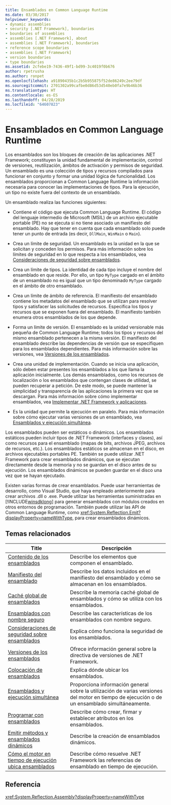 ```yaml
---
title: Ensamblados en Common Language Runtime
ms.date: 03/30/2017
helpviewer_keywords:
- dynamic assemblies
- security [.NET Framework], boundaries
- boundaries of assemblies
- assemblies [.NET Framework], about
- assemblies [.NET Framework], boundaries
- reference scope boundaries
- assemblies [.NET Framework]
- version boundaries
- type boundaries
ms.assetid: 2cfebe19-7436-49f1-bd99-3c4019f0b676
author: rpetrusha
ms.author: ronpet
ms.openlocfilehash: a91890435b1c2b5b955875f52de86249c2ee79df
ms.sourcegitcommit: 2701302a99cafbe0d86d53d540eb0fa7e9b46b36
ms.translationtype: HT
ms.contentlocale: es-ES
ms.lasthandoff: 04/28/2019
ms.locfileid: "64607823"
---
```

# <a name="assemblies-in-the-common-language-runtime"></a>Ensamblados en Common Language Runtime
Los ensamblados son los bloques de creación de las aplicaciones .NET Framework; constituyen la unidad fundamental de implementación, control de versiones, reutilización, ámbitos de activación y permisos de seguridad. Un ensamblado es una colección de tipos y recursos compilados para funcionar en conjunto y formar una unidad lógica de funcionalidad. Los ensamblados proporcionan a Common Language Runtime la información necesaria para conocer las implementaciones de tipos. Para la ejecución, un tipo no existe fuera del contexto de un ensamblado.  
  
 Un ensamblado realiza las funciones siguientes:  
  
- Contiene el código que ejecuta Common Language Runtime. El código del lenguaje intermedio de Microsoft (MSIL) de un archivo ejecutable portable (PE) no se ejecuta si no tiene asociado un manifiesto del ensamblado. Hay que tener en cuenta que cada ensamblado solo puede tener un punto de entrada (es decir, `DllMain`, `WinMain` o `Main`).  
  
- Crea un límite de seguridad. Un ensamblado es la unidad en la que se solicitan y conceden los permisos. Para más información sobre los límites de seguridad en lo que respecta a los ensamblados, vea [Consideraciones de seguridad sobre ensamblados](../../../docs/framework/app-domains/assembly-security-considerations.md).  
  
- Crea un límite de tipos. La identidad de cada tipo incluye el nombre del ensamblado en que reside. Por ello, un tipo `MyType` cargado en el ámbito de un ensamblado no es igual que un tipo denominado `MyType` cargado en el ámbito de otro ensamblado.  
  
- Crea un límite de ámbito de referencia. El manifiesto del ensamblado contiene los metadatos del ensamblado que se utilizan para resolver tipos y satisfacer las solicitudes de recursos. Especifica los tipos y recursos que se exponen fuera del ensamblado. El manifiesto también enumera otros ensamblados de los que depende.  
  
- Forma un límite de versión. El ensamblado es la unidad versionable más pequeña de Common Language Runtime; todos los tipos y recursos del mismo ensamblado pertenecen a la misma versión. El manifiesto del ensamblado describe las dependencias de versión que se especifiquen para los ensamblados dependientes. Para más información sobre las versiones, vea [Versiones de los ensamblados](../../../docs/framework/app-domains/assembly-versioning.md).  
  
- Crea una unidad de implementación. Cuando se inicia una aplicación, sólo deben estar presentes los ensamblados a los que llama la aplicación inicialmente. Los demás ensamblados, como los recursos de localización o los ensamblados que contengan clases de utilidad, se pueden recuperar a petición. De este modo, se puede mantener la simplicidad y transparencia de las aplicaciones la primera vez que se descargan. Para más información sobre cómo implementar ensamblados, vea [Implementar .NET Framework y aplicaciones](../../../docs/framework/deployment/index.md).  
  
- Es la unidad que permite la ejecución en paralelo. Para más información sobre cómo ejecutar varias versiones de un ensamblado, vea [Ensamblados y ejecución simultánea](../../../docs/framework/app-domains/assemblies-and-side-by-side-execution.md).  
  
 Los ensamblados pueden ser estáticos o dinámicos. Los ensamblados estáticos pueden incluir tipos de .NET Framework (interfaces y clases), así como recursos para el ensamblado (mapas de bits, archivos JPEG, archivos de recursos, etc.). Los ensamblados estáticos se almacenan en el disco, en archivos ejecutables portables PE. También se puede utilizar .NET Framework para crear ensamblados dinámicos, que se ejecutan directamente desde la memoria y no se guardan en el disco antes de su ejecución. Los ensamblados dinámicos se pueden guardar en el disco una vez que se hayan ejecutado.  
  
 Existen varias formas de crear ensamblados. Puede usar herramientas de desarrollo, como Visual Studio, que haya empleado anteriormente para crear archivos .dll o .exe. Puede utilizar las herramientas suministradas en [!INCLUDE[winsdklong](../../../includes/winsdklong-md.md)] para generar ensamblados con módulos creados en otros entornos de programación. También puede utilizar las API de Common Language Runtime, como <xref:System.Reflection.Emit?displayProperty=nameWithType>, para crear ensamblados dinámicos.  
  
## <a name="related-topics"></a>Temas relacionados  
  
|Title|Descripción|  
|-----------|-----------------|  
|[Contenido de los ensamblados](../../../docs/framework/app-domains/assembly-contents.md)|Describe los elementos que componen el ensamblado.|  
|[Manifiesto del ensamblado](../../../docs/framework/app-domains/assembly-manifest.md)|Describe los datos incluidos en el manifiesto del ensamblado y cómo se almacenan en los ensamblados.|  
|[Caché global de ensamblados](../../../docs/framework/app-domains/gac.md)|Describe la memoria caché global de ensamblados y cómo se utiliza con los ensamblados.|  
|[Ensamblados con nombre seguro](../../../docs/framework/app-domains/strong-named-assemblies.md)|Describe las características de los ensamblados con nombre seguro.|  
|[Consideraciones de seguridad sobre ensamblados](../../../docs/framework/app-domains/assembly-security-considerations.md)|Explica cómo funciona la seguridad de los ensamblados.|  
|[Versiones de los ensamblados](../../../docs/framework/app-domains/assembly-versioning.md)|Ofrece información general sobre la directiva de versiones de .NET Framework.|  
|[Colocación de ensamblados](../../../docs/framework/app-domains/assembly-placement.md)|Explica dónde ubicar los ensamblados.|  
|[Ensamblados y ejecución simultánea](../../../docs/framework/app-domains/assemblies-and-side-by-side-execution.md)|Proporciona información general sobre la utilización de varias versiones del motor en tiempo de ejecución o de un ensamblado simultáneamente.|  
|[Programar con ensamblados](../../../docs/framework/app-domains/programming-with-assemblies.md)|Describe cómo crear, firmar y establecer atributos en los ensamblados.|  
|[Emitir métodos y ensamblados dinámicos](../../../docs/framework/reflection-and-codedom/emitting-dynamic-methods-and-assemblies.md)|Describe la creación de ensamblados dinámicos.|  
|[Cómo el motor en tiempo de ejecución ubica ensamblados](../../../docs/framework/deployment/how-the-runtime-locates-assemblies.md)|Describe cómo resuelve .NET Framework las referencias de ensamblado en tiempo de ejecución.|  
  
## <a name="reference"></a>Referencia  
 <xref:System.Reflection.Assembly?displayProperty=nameWithType>
